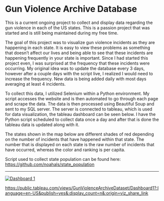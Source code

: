 # Gun Violence  Archive Database

This is a current ongoing project to collect and display data regarding the gun violence in each of the US states. This is a passion project that was started and is still being maintained during my free time.

The goal of this project was to visualize gun violence incidents as they are happening in each state. It is easy to view these problems as something that doesn’t affect our lives and being able to see that these incidents are happening frequently in your state is important. Since I had started this project even, I was surprised at the frequency that these incidents were occurring. My original idea was to update the database every 3 days, however after a couple days with the script live, I realized I would need to increase the frequency. New data is being added daily with most days averaging at least 4 incidents.

To collect this data, I utilized Selenium within a Python environment. My script accesses the website and is then automated to go through each page and scrape the data. The data is then processed using Beautiful Soup and sent to my SQL server. The server is connected to tableau, which is used for data visualization, the tableau dashboard can be seen below. I have the Python script scheduled to collect data once a day and after that is done the tableau data is updated along with it.

The states shown in the map below are different shades of red depending on the number of incidents that have happened within that state. The number that is displayed on each state is the raw number of incidents that have occurred, whereas the color and ranking is per capita.

Script used to collect state population can be found here: https://github.com/noahals/state_population


<hr size="" width="" color="" >  


<div class='tableauPlaceholder' id='viz1660746506435' style='position: relative'><noscript><a href='#'><img alt='Dashboard 1 ' src='https:&#47;&#47;public.tableau.com&#47;static&#47;images&#47;Gu&#47;GunViolenceArchiveDataset&#47;Dashboard1&#47;1_rss.png' style='border: none' /></a></noscript><object class='tableauViz'  style='display:none;'><param name='host_url' value='https%3A%2F%2Fpublic.tableau.com%2F' /> <param name='embed_code_version' value='3' /> <param name='site_root' value='' /><param name='name' value='GunViolenceArchiveDataset&#47;Dashboard1' /><param name='tabs' value='no' /><param name='toolbar' value='yes' /><param name='static_image' value='https:&#47;&#47;public.tableau.com&#47;static&#47;images&#47;Gu&#47;GunViolenceArchiveDataset&#47;Dashboard1&#47;1.png' /> <param name='animate_transition' value='yes' /><param name='display_static_image' value='yes' /><param name='display_spinner' value='yes' /><param name='display_overlay' value='yes' /><param name='display_count' value='yes' /><param name='language' value='en-US' /></object></div>                <script type='text/javascript'>                    var divElement = document.getElementById('viz1660746506435');                    var vizElement = divElement.getElementsByTagName('object')[0];                    if ( divElement.offsetWidth > 800 ) { vizElement.style.width='1000px';vizElement.style.height='827px';} else if ( divElement.offsetWidth > 500 ) { vizElement.style.width='1000px';vizElement.style.height='827px';} else { vizElement.style.width='100%';vizElement.style.height='727px';}                     var scriptElement = document.createElement('script');                    scriptElement.src = 'https://public.tableau.com/javascripts/api/viz_v1.js';                    vizElement.parentNode.insertBefore(scriptElement, vizElement);                </script>

https://public.tableau.com/views/GunViolenceArchiveDataset/Dashboard1?:language=en-US&publish=yes&:display_count=n&:origin=viz_share_link
